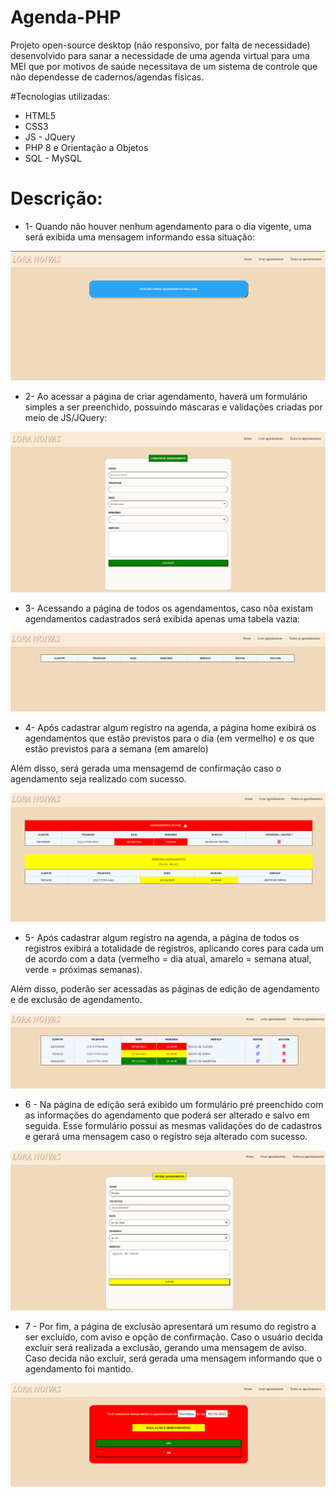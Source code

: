 # Agenda-PHP
 Projeto open-source desktop (não responsivo, por falta de necessidade) desenvolvido para sanar a necessidade de uma agenda virtual para uma MEI  que por motivos de saúde necessitava de um sistema de controle que não dependesse de cadernos/agendas físicas. 
 
#Tecnologias utilizadas:

* HTML5
* CSS3
* JS - JQuery 
* PHP 8 e Orientação a Objetos
* SQL - MySQL
 
# Descrição:


 * 1- Quando não houver nenhum agendamento para o dia vigente, uma será exibida uma mensagem informando essa situação:

![Aviso sobre ausências de agendamento para o dia](imagens/imagem-01.png)

* 2- Ao acessar a página de criar agendamento, haverá um formulário simples a ser preenchido, possuindo máscaras e validações criadas por meio de JS/JQuery:

![Formulário para a criação de agendamentos](imagens/imagem-02.png)

* 3- Acessando a página de todos os agendamentos, caso nõa existam agendamentos cadastrados será exibida apenas uma tabela vazia:

![Tabela de todos os agendamentos vazia](imagens/imagem-03.png)

* 4- Após cadastrar algum registro na agenda, a página home exibirá os agendamentos que estão previstos para o dia (em vermelho) e os que estão previstos para a semana (em amarelo)

Além disso, será gerada uma mensagemd de confirmação caso o agendamento seja realizado com sucesso.

![Agendamentos do dia ou da semana na home](imagens/imagem-04.png)


* 5- Após cadastrar algum registro na agenda, a página de todos os registros exibirá a totalidade de registros, aplicando cores para cada um de acordo com a data (vermelho = dia atual, amarelo = semana atual, verde = próximas semanas). 

Além disso, poderão ser acessadas as páginas de edição de agendamento e de exclusão de agendamento.

![Página de todos os registros com coloração e opções de edição ou exclusão](imagens/imagem-05.png)

* 6 - Na página de edição será exibido um formulário pré preenchido com as informações do agendamento que poderá ser alterado e salvo em seguida. Esse formulário possui as mesmas validações do de cadastros e gerará uma mensagem caso o registro seja alterado com sucesso. 


![Página de edição](imagens/imagem-07.png)

* 7 - Por fim, a página de exclusão apresentará um resumo do registro a ser excluído, com aviso e opção de confirmação. Caso o usuário decida excluir será realizada a exclusão, gerando uma mensagem de aviso. Caso decida não excluir, será gerada uma mensagem informando que o agendamento foi mantido. 

![Página de edição](imagens/imagem-06.png)

